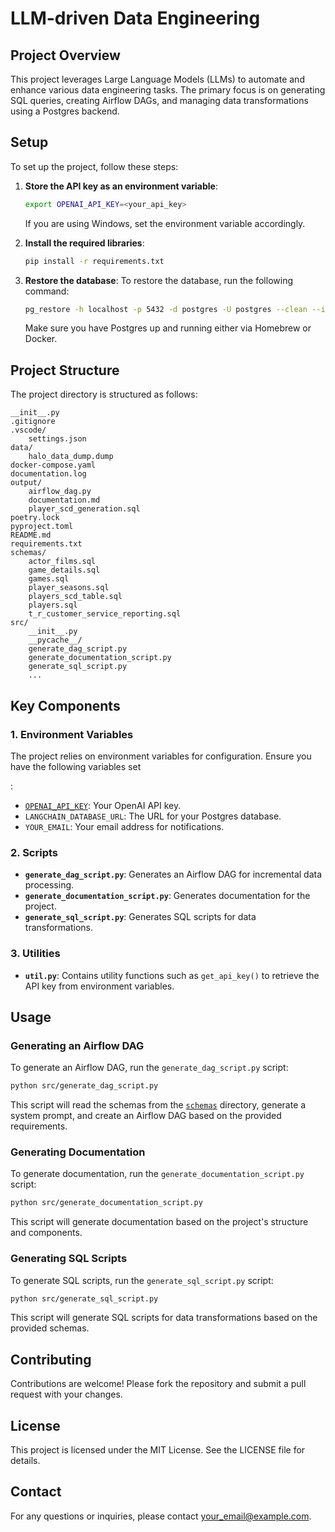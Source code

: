 
# LLM-driven Data Engineering

## Project Overview

This project leverages Large Language Models (LLMs) to automate and enhance various data engineering tasks. The primary focus is on generating SQL queries, creating Airflow DAGs, and managing data transformations using a Postgres backend.

## Setup

To set up the project, follow these steps:

1. **Store the API key as an environment variable**:
    ```sh
    export OPENAI_API_KEY=<your_api_key>
    ```
    If you are using Windows, set the environment variable accordingly.

2. **Install the required libraries**:
    ```sh
    pip install -r requirements.txt
    ```

3. **Restore the database**:
    To restore the database, run the following command:
    ```sh
    pg_restore -h localhost -p 5432 -d postgres -U postgres --clean --if-exists --no-owner --disable-triggers --no-acl data/halo_data_dump.dump
    ```
    Make sure you have Postgres up and running either via Homebrew or Docker.

## Project Structure

The project directory is structured as follows:

```
__init__.py
.gitignore
.vscode/
    settings.json
data/
    halo_data_dump.dump
docker-compose.yaml
documentation.log
output/
    airflow_dag.py
    documentation.md
    player_scd_generation.sql
poetry.lock
pyproject.toml
README.md
requirements.txt
schemas/
    actor_films.sql
    game_details.sql
    games.sql
    player_seasons.sql
    players_scd_table.sql
    players.sql
    t_r_customer_service_reporting.sql
src/
    __init__.py
    __pycache__/
    generate_dag_script.py
    generate_documentation_script.py
    generate_sql_script.py
    ...
```

## Key Components

### 1. Environment Variables

The project relies on environment variables for configuration. Ensure you have the following variables set

:



- [`OPENAI_API_KEY`](command:_github.copilot.openSymbolFromReferences?%5B%22%22%2C%5B%7B%22uri%22%3A%7B%22scheme%22%3A%22file%22%2C%22authority%22%3A%22%22%2C%22path%22%3A%22%2Fhome%2Ffoliveira%2Fprojects%2Fpersonal%2Fllm_data_engineering%2FREADME.md%22%2C%22query%22%3A%22%22%2C%22fragment%22%3A%22%22%7D%2C%22pos%22%3A%7B%22line%22%3A7%2C%22character%22%3A11%7D%7D%5D%2C%2230b83037-dc5c-4a31-a33d-bf1f46fcd973%22%5D "Go to definition"): Your OpenAI API key.
- `LANGCHAIN_DATABASE_URL`: The URL for your Postgres database.
- `YOUR_EMAIL`: Your email address for notifications.

### 2. Scripts

- **`generate_dag_script.py`**: Generates an Airflow DAG for incremental data processing.
- **`generate_documentation_script.py`**: Generates documentation for the project.
- **`generate_sql_script.py`**: Generates SQL scripts for data transformations.

### 3. Utilities

- **`util.py`**: Contains utility functions such as `get_api_key()` to retrieve the API key from environment variables.

## Usage

### Generating an Airflow DAG

To generate an Airflow DAG, run the `generate_dag_script.py` script:

```sh
python src/generate_dag_script.py
```

This script will read the schemas from the [`schemas`](command:_github.copilot.openRelativePath?%5B%7B%22scheme%22%3A%22file%22%2C%22authority%22%3A%22%22%2C%22path%22%3A%22%2Fhome%2Ffoliveira%2Fprojects%2Fpersonal%2Fllm_data_engineering%2Fschemas%22%2C%22query%22%3A%22%22%2C%22fragment%22%3A%22%22%7D%2C%2230b83037-dc5c-4a31-a33d-bf1f46fcd973%22%5D "/home/foliveira/projects/personal/llm_data_engineering/schemas") directory, generate a system prompt, and create an Airflow DAG based on the provided requirements.

### Generating Documentation

To generate documentation, run the `generate_documentation_script.py` script:

```sh
python src/generate_documentation_script.py
```

This script will generate documentation based on the project's structure and components.

### Generating SQL Scripts

To generate SQL scripts, run the `generate_sql_script.py` script:

```sh
python src/generate_sql_script.py
```

This script will generate SQL scripts for data transformations based on the provided schemas.

## Contributing

Contributions are welcome! Please fork the repository and submit a pull request with your changes.

## License

This project is licensed under the MIT License. See the LICENSE file for details.

## Contact

For any questions or inquiries, please contact [your_email@example.com](mailto:your_email@example.com).